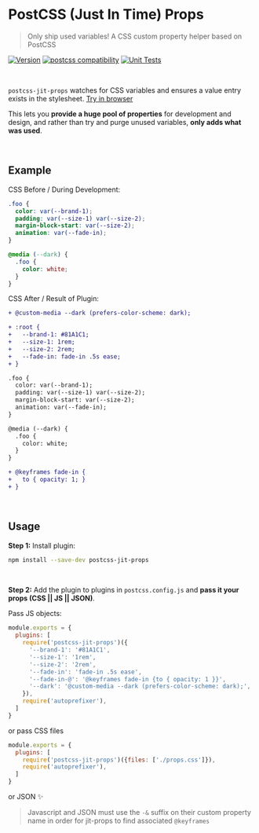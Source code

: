 # PostCSS (Just In Time) Props

> Only ship used variables! A CSS custom property helper based on PostCSS

[![Version](https://img.shields.io/npm/v/postcss-jit-props)](https://github.com/postcss/postcss-jit-props/blob/master/CHANGELOG.md)
[![postcss compatibility](https://img.shields.io/npm/dependency-version/postcss-jit-props/peer/postcss)](https://postcss.org/)
[![Unit Tests](https://github.com/argyleink/postcss-jit-props/actions/workflows/node.js.yml/badge.svg)](https://github.com/argyleink/postcss-jit-props/actions/workflows/node.js.yml)

<br>

`postcss-jit-props` watches for CSS variables and ensures a value entry exists in the stylesheet. [Try in browser](https://stackblitz.com/edit/postcss-jit-props-sandbox?file=postcss.config.js)

This lets you **provide a huge pool of properties** for development and design, and rather than try and purge unused variables, **only adds what was used**. 

<br>

## Example

CSS Before / During Development:  
```css
.foo {
  color: var(--brand-1);
  padding: var(--size-1) var(--size-2);
  margin-block-start: var(--size-2);
  animation: var(--fade-in);
}

@media (--dark) {
  .foo {
    color: white;
  }
}
```

CSS After / Result of Plugin:  
```diff
+ @custom-media --dark (prefers-color-scheme: dark);

+ :root {
+   --brand-1: #81A1C1;
+   --size-1: 1rem;
+   --size-2: 2rem;
+   --fade-in: fade-in .5s ease;
+ }

.foo {
  color: var(--brand-1);
  padding: var(--size-1) var(--size-2);
  margin-block-start: var(--size-2);
  animation: var(--fade-in);
}

@media (--dark) {
  .foo {
    color: white;
  }
}

+ @keyframes fade-in {
+   to { opacity: 1; }
+ }
```

<br>

## Usage

**Step 1:** Install plugin:

```sh
npm install --save-dev postcss-jit-props
```

<br>

**Step 2:** Add the plugin to plugins in `postcss.config.js` and **pass it your props (CSS || JS || JSON)**.

Pass JS objects:
```js
module.exports = {
  plugins: [
    require('postcss-jit-props')({
      '--brand-1': '#81A1C1',
      '--size-1': '1rem',
      '--size-2': '2rem',
      '--fade-in': 'fade-in .5s ease',
      '--fade-in-@': '@keyframes fade-in {to { opacity: 1 }}',
      '--dark': '@custom-media --dark (prefers-color-scheme: dark);',
    }),
    require('autoprefixer'),
  ]
}
```

or pass CSS files 

```js
module.exports = {
  plugins: [
    require('postcss-jit-props')({files: ['./props.css']}),
    require('autoprefixer'),
  ]
}
```

or JSON ✨

> Javascript and JSON must use the `-&` suffix on their custom property name in order for jit-props to find associated `@keyframes`
